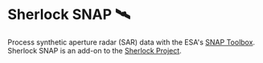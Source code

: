 # Sherlock SNAP 🛰️
Process synthetic aperture radar (SAR) data with the ESA's [SNAP Toolbox](https://step.esa.int/main/toolboxes/snap/).
Sherlock SNAP is an add-on to the [Sherlock Project](https://github.com/c-core-labs/Sherlock-Frontend).
